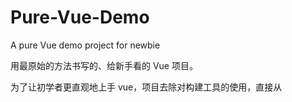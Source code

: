 # Pure-Vue-Demo
A pure Vue demo project for newbie


用最原始的方法书写的、给新手看的 Vue 项目。


为了让初学者更直观地上手 vue，项目去除对构建工具的使用，直接从 <script> 标签引入 vue.min.js ，就好像我们当初使用 jQuery 的方式一样：

`<script type="text/javascript" src="./js/vue.min.js"></script> `


希望大家学习愉快。
